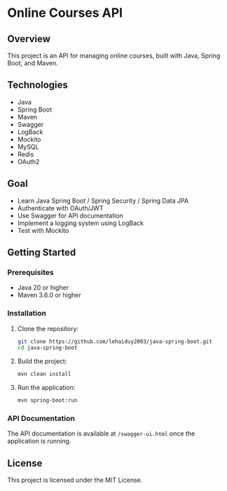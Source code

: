 # Online Courses API

## Overview
This project is an API for managing online courses, built with Java, Spring Boot, and Maven.

## Technologies
- Java
- Spring Boot
- Maven
- Swagger
- LogBack
- Mockito
- MySQL
- Redis
- OAuth2

## Goal
- Learn Java Spring Boot / Spring Security / Spring Data JPA
- Authenticate with OAuth/JWT
- Use Swagger for API documentation
- Implement a logging system using LogBack
- Test with Mockito

## Getting Started

### Prerequisites
- Java 20 or higher
- Maven 3.6.0 or higher

### Installation
1. Clone the repository:
    ```sh
    git clone https://github.com/lehaiduy2003/java-spring-boot.git
    cd java-spring-boot
    ```

2. Build the project:
    ```sh
    mvn clean install
    ```

3. Run the application:
    ```sh
    mvn spring-boot:run
    ```

### API Documentation
The API documentation is available at `/swagger-ui.html` once the application is running.

## License
This project is licensed under the MIT License.